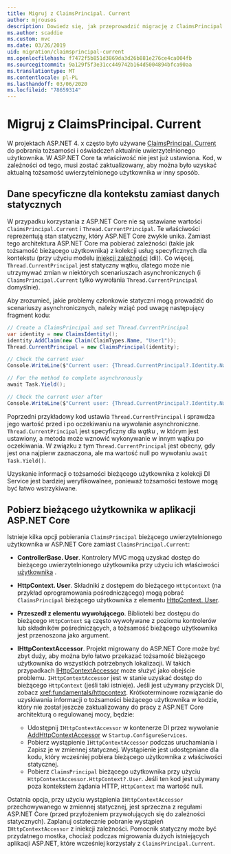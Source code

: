 ```yaml
---
title: Migruj z ClaimsPrincipal. Current
author: mjrousos
description: Dowiedz się, jak przeprowadzić migrację z ClaimsPrincipal. Current, aby pobrać tożsamość i oświadczenia uwierzytelnionego użytkownika w ASP.NET Core.
ms.author: scaddie
ms.custom: mvc
ms.date: 03/26/2019
uid: migration/claimsprincipal-current
ms.openlocfilehash: f7472f5b851d3869da3d26b881e276ce4ca004fb
ms.sourcegitcommit: 9a129f5f3e31cc449742b164d5004894bfca90aa
ms.translationtype: MT
ms.contentlocale: pl-PL
ms.lasthandoff: 03/06/2020
ms.locfileid: "78659314"
---
```

# <a name="migrate-from-claimsprincipalcurrent"></a>Migruj z ClaimsPrincipal. Current

W projektach ASP.NET 4. x często było używane [ClaimsPrincipal. Current](/dotnet/api/system.security.claims.claimsprincipal.current) do pobrania tożsamości i oświadczeń aktualnie uwierzytelnionego użytkownika. W ASP.NET Core ta właściwość nie jest już ustawiona. Kod, w zależności od tego, musi zostać zaktualizowany, aby można było uzyskać aktualną tożsamość uwierzytelnionego użytkownika w inny sposób.

## <a name="context-specific-data-instead-of-static-data"></a>Dane specyficzne dla kontekstu zamiast danych statycznych

W przypadku korzystania z ASP.NET Core nie są ustawiane wartości `ClaimsPrincipal.Current` i `Thread.CurrentPrincipal`. Te właściwości reprezentują stan statyczny, który ASP.NET Core zwykle unika. Zamiast tego architektura ASP.NET Core ma pobierać zależności (takie jak tożsamość bieżącego użytkownika) z kolekcji usług specyficznych dla kontekstu (przy użyciu modelu [iniekcji zależności](xref:fundamentals/dependency-injection) (di)). Co więcej, `Thread.CurrentPrincipal` jest statyczny wątku, dlatego może nie utrzymywać zmian w niektórych scenariuszach asynchronicznych (i `ClaimsPrincipal.Current` tylko wywołania `Thread.CurrentPrincipal` domyślnie).

Aby zrozumieć, jakie problemy członkowie statyczni mogą prowadzić do scenariuszy asynchronicznych, należy wziąć pod uwagę następujący fragment kodu:

```csharp
// Create a ClaimsPrincipal and set Thread.CurrentPrincipal
var identity = new ClaimsIdentity();
identity.AddClaim(new Claim(ClaimTypes.Name, "User1"));
Thread.CurrentPrincipal = new ClaimsPrincipal(identity);

// Check the current user
Console.WriteLine($"Current user: {Thread.CurrentPrincipal?.Identity.Name}");

// For the method to complete asynchronously
await Task.Yield();

// Check the current user after
Console.WriteLine($"Current user: {Thread.CurrentPrincipal?.Identity.Name}");
```

Poprzedni przykładowy kod ustawia `Thread.CurrentPrincipal` i sprawdza jego wartość przed i po oczekiwaniu na wywołanie asynchroniczne. `Thread.CurrentPrincipal` jest specyficzny dla *wątku* , w którym jest ustawiony, a metoda może wznowić wykonywanie w innym wątku po oczekiwania. W związku z tym `Thread.CurrentPrincipal` jest obecny, gdy jest ona najpierw zaznaczona, ale ma wartość null po wywołaniu `await Task.Yield()`.

Uzyskanie informacji o tożsamości bieżącego użytkownika z kolekcji DI Service jest bardziej weryfikowalnee, ponieważ tożsamości testowe mogą być łatwo wstrzykiwane.

## <a name="retrieve-the-current-user-in-an-aspnet-core-app"></a>Pobierz bieżącego użytkownika w aplikacji ASP.NET Core

Istnieje kilka opcji pobierania `ClaimsPrincipal` bieżącego uwierzytelnionego użytkownika w ASP.NET Core zamiast `ClaimsPrincipal.Current`:

* **ControllerBase. User**. Kontrolery MVC mogą uzyskać dostęp do bieżącego uwierzytelnionego użytkownika przy użyciu ich właściwości [użytkownika](/dotnet/api/microsoft.aspnetcore.mvc.controllerbase.user) .
* **HttpContext. User**. Składniki z dostępem do bieżącego `HttpContext` (na przykład oprogramowania pośredniczącego) mogą pobrać `ClaimsPrincipal` bieżącego użytkownika z elementu [HttpContext. User](/dotnet/api/microsoft.aspnetcore.http.httpcontext.user).
* **Przeszedł z elementu wywołującego**. Biblioteki bez dostępu do bieżącego `HttpContext` są często wywoływane z poziomu kontrolerów lub składników pośredniczących, a tożsamość bieżącego użytkownika jest przenoszona jako argument.
* **IHttpContextAccessor**. Projekt migrowany do ASP.NET Core może być zbyt duży, aby można było łatwo przekazać tożsamość bieżącego użytkownika do wszystkich potrzebnych lokalizacji. W takich przypadkach [IHttpContextAccessor](/dotnet/api/microsoft.aspnetcore.http.ihttpcontextaccessor) może służyć jako obejście problemu. `IHttpContextAccessor` jest w stanie uzyskać dostęp do bieżącego `HttpContext` (jeśli taki istnieje). Jeśli jest używany przycisk DI, zobacz <xref:fundamentals/httpcontext>. Krótkoterminowe rozwiązanie do uzyskiwania informacji o tożsamości bieżącego użytkownika w kodzie, który nie został jeszcze zaktualizowany do pracy z ASP.NET Core architekturą o regulowanej mocy, będzie:

  * Udostępnij `IHttpContextAccessor` w kontenerze DI przez wywołanie [AddHttpContextAccessor](https://github.com/aspnet/Hosting/issues/793) w `Startup.ConfigureServices`.
  * Pobierz wystąpienie `IHttpContextAccessor` podczas uruchamiania i Zapisz je w zmiennej statycznej. Wystąpienie jest udostępniane dla kodu, który wcześniej pobiera bieżącego użytkownika z właściwości statycznej.
  * Pobierz `ClaimsPrincipal` bieżącego użytkownika przy użyciu `HttpContextAccessor.HttpContext?.User`. Jeśli ten kod jest używany poza kontekstem żądania HTTP, `HttpContext` ma wartość null.

Ostatnia opcja, przy użyciu wystąpienia `IHttpContextAccessor` przechowywanego w zmiennej statycznej, jest sprzeczna z regułami ASP.NET Core (przed przyłożeniem przywołujących się do zależności statycznych). Zaplanuj ostatecznie pobranie wystąpień `IHttpContextAccessor` z iniekcji zależności. Pomocnik statyczny może być przydatnego mostka, chociaż podczas migrowania dużych istniejących aplikacji ASP.NET, które wcześniej korzystały z `ClaimsPrincipal.Current`.
